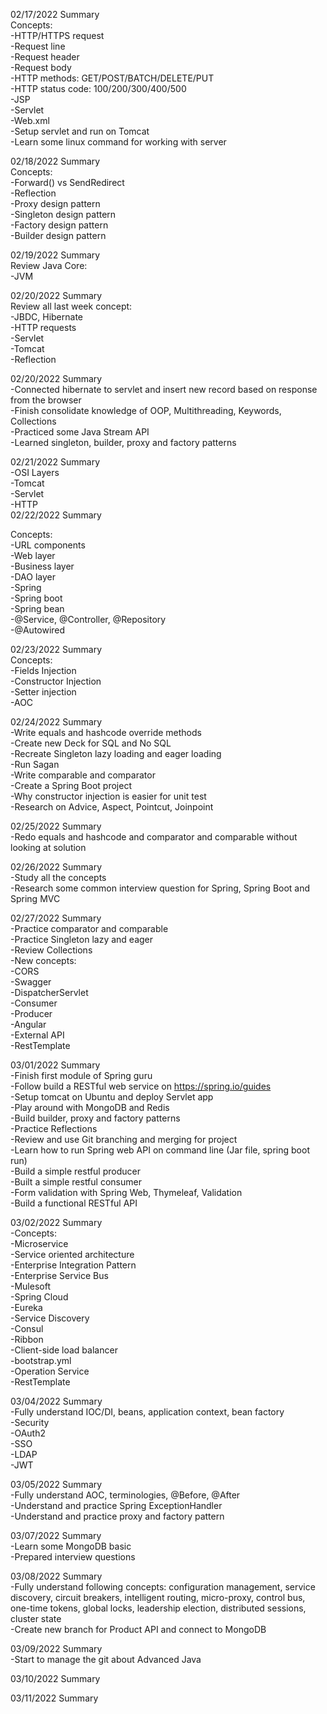 02/17/2022 Summary  
Concepts:  
-HTTP/HTTPS request  
-Request line  
-Request header  
-Request body  
-HTTP methods: GET/POST/BATCH/DELETE/PUT  
-HTTP status code: 100/200/300/400/500  
-JSP  
-Servlet  
-Web.xml  
-Setup servlet and run on Tomcat  
-Learn some linux command for working with server  

02/18/2022 Summary  
Concepts:  
-Forward() vs SendRedirect  
-Reflection  
-Proxy design pattern  
-Singleton design pattern  
-Factory design pattern  
-Builder design pattern  

02/19/2022 Summary  
Review Java Core:  
-JVM  


02/20/2022 Summary  
Review all last week concept:  
-JBDC, Hibernate  
-HTTP requests  
-Servlet  
-Tomcat  
-Reflection  

02/20/2022 Summary  
-Connected hibernate to servlet and insert new record based on response from the browser  
-Finish consolidate knowledge of OOP, Multithreading, Keywords, Collections  
-Practiced some Java Stream API  
-Learned singleton, builder, proxy and factory patterns  


02/21/2022 Summary  
-OSI Layers  
-Tomcat  
-Servlet  
-HTTP  
02/22/2022 Summary  

Concepts:  
-URL components  
-Web layer  
-Business layer  
-DAO layer  
-Spring  
-Spring boot  
-Spring bean  
-@Service, @Controller, @Repository  
-@Autowired  


02/23/2022 Summary  
Concepts:  
-Fields Injection  
-Constructor Injection  
-Setter injection  
-AOC  

02/24/2022 Summary  
-Write equals and hashcode override methods  
-Create new Deck for SQL and No SQL  
-Recreate Singleton lazy loading and eager loading  
-Run Sagan  
-Write comparable and comparator  
-Create a Spring Boot project  
-Why constructor injection is easier for unit test  
-Research on Advice, Aspect, Pointcut, Joinpoint  

02/25/2022 Summary  
-Redo equals and hashcode and comparator and comparable without looking at solution  

02/26/2022 Summary  
-Study all the concepts  
-Research some common interview question for Spring, Spring Boot and Spring MVC  


02/27/2022 Summary  
-Practice comparator and comparable  
-Practice Singleton lazy and eager  
-Review Collections  
-New concepts:  
-CORS  
-Swagger  
-DispatcherServlet  
-Consumer  
-Producer  
-Angular  
-External API  
-RestTemplate  

03/01/2022 Summary  
-Finish first module of Spring guru  
-Follow build a RESTful web service on https://spring.io/guides  
-Setup tomcat on Ubuntu and deploy Servlet app  
-Play around with MongoDB and Redis   
-Build builder, proxy and factory patterns   
-Practice Reflections  
-Review and use Git branching and merging for project   
-Learn how to run Spring web API on command line (Jar file, spring boot run)   
-Build a simple restful producer  
-Built a simple restful consumer  
-Form validation with Spring Web, Thymeleaf, Validation  
-Build a functional RESTful API  

03/02/2022 Summary  
-Concepts:  
-Microservice  
-Service oriented architecture  
-Enterprise Integration Pattern  
-Enterprise Service Bus  
-Mulesoft  
-Spring Cloud  
-Eureka  
-Service Discovery  
-Consul  
-Ribbon  
-Client-side load balancer  
-bootstrap.yml  
-Operation Service  
-RestTemplate  
 
03/04/2022 Summary  
-Fully understand IOC/DI, beans, application context, bean factory  
-Security  
-OAuth2  
-SSO  
-LDAP  
-JWT  


03/05/2022 Summary  
-Fully understand AOC, terminologies, @Before, @After  
-Understand and practice Spring ExceptionHandler  
-Understand and practice proxy and factory pattern  

03/07/2022 Summary  
-Learn some MongoDB basic  
-Prepared interview questions  

03/08/2022 Summary  
-Fully understand following concepts: configuration management, service discovery, circuit breakers, intelligent routing, micro-proxy, control bus, one-time tokens, global locks, leadership election, distributed sessions, cluster state   
-Create new branch for Product API and connect to MongoDB  


03/09/2022 Summary  
-Start to manage the git about Advanced Java  

03/10/2022 Summary  

03/11/2022 Summary  
